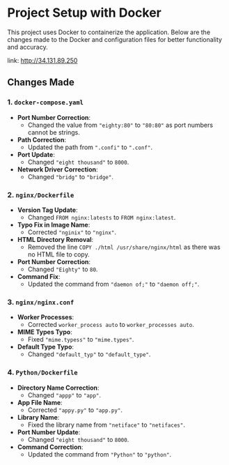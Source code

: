 # Project Setup with Docker

This project uses Docker to containerize the application. Below are the changes made to the Docker and configuration files for better functionality and accuracy.

link: http://34.131.89.250

## Changes Made

### 1. `docker-compose.yaml`
   - **Port Number Correction**:
     - Changed the value from `"eighty:80"` to `"80:80"` as port numbers cannot be strings.
   - **Path Correction**:
     - Updated the path from `".confi"` to `".conf"`.
   - **Port Update**:
     - Changed `"eight thousand"` to `8000`.
   - **Network Driver Correction**:
     - Changed `"bridg"` to `"bridge"`.

### 2. `nginx/Dockerfile`
   - **Version Tag Update**:
     - Changed `FROM nginx:latests` to `FROM nginx:latest`.
   - **Typo Fix in Image Name**:
     - Corrected `"nginix"` to `"nginx"`.
   - **HTML Directory Removal**:
     - Removed the line `COPY ./html /usr/share/nginx/html` as there was no HTML file to copy.
   - **Port Number Correction**:
     - Changed `"Eighty"` to `80`.
   - **Command Fix**:
     - Updated the command from `"daemon of;"` to `"daemon off;"`.

### 3. `nginx/nginx.conf`
   - **Worker Processes**:
     - Corrected `worker_process auto` to `worker_processes auto`.
   - **MIME Types Typo**:
     - Fixed `"mime.typess"` to `"mime.types"`.
   - **Default Type Typo**:
     - Changed `"default_typ"` to `"default_type"`.

### 4. `Python/Dockerfile`
   - **Directory Name Correction**:
     - Changed `"appp"` to `"app"`.
   - **App File Name**:
     - Corrected `"appy.py"` to `"app.py"`.
   - **Library Name**:
     - Fixed the library name from `"netiface"` to `"netifaces"`.
   - **Port Number Update**:
     - Changed `"eight thousand"` to `8000`.
   - **Command Correction**:
     - Updated the command from `"Python"` to `"python"`.
